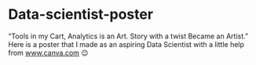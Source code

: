 # Data-scientist-poster
“Tools in my Cart, Analytics is an Art. Story with a twist Became an Artist.”
Here is a poster that I made as an aspiring Data Scientist with a little help from www.canva.com 😉

